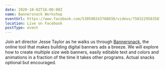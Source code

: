 ```yaml
---
date: 2020-10-02T16:00:00Z
name: Bannersnack Workshop
eventUrl: https://www.facebook.com/530590243768038/videos/758322958358715/
location: Live on Facebook
postType: event
---
```

Join art director Jesse Taylor as he walks us through [Bannersnack](https://www.bannersnack.com/), the online tool that makes building digital banners ads a breeze. We will explore how to create multiple size web banners, easily editable text and colors and animations in a fraction of the time it takes other programs. Actual snacks optional but encouraged.
